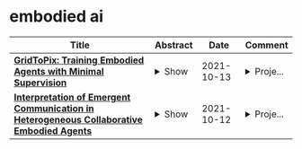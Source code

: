 # embodied ai

| **Title** | **Abstract** | **Date** | **Comment** |
| --- | --- | --- | --- |
| **[GridToPix: Training Embodied Agents with Minimal Supervision](http://arxiv.org/abs/2105.00931v2)** | <details><summary>Show</summary><p>While deep reinforcement learning (RL) promises freedom from hand-labeled data, great successes, especially for Embodied AI, require significant work to create supervision via carefully shaped rewards. Indeed, without shaped rewards, i.e., with only terminal rewards, present-day Embodied AI results degrade significantly across Embodied AI problems from single-agent Habitat-based PointGoal Navigation (SPL drops from 55 to 0) and two-agent AI2-THOR-based Furniture Moving (success drops from 58% to 1%) to three-agent Google Football-based 3 vs. 1 with Keeper (game score drops from 0.6 to 0.1). As training from shaped rewards doesn't scale to more realistic tasks, the community needs to improve the success of training with terminal rewards. For this we propose GridToPix: 1) train agents with terminal rewards in gridworlds that generically mirror Embodied AI environments, i.e., they are independent of the task; 2) distill the learned policy into agents that reside in complex visual worlds. Despite learning from only terminal rewards with identical models and RL algorithms, GridToPix significantly improves results across tasks: from PointGoal Navigation (SPL improves from 0 to 64) and Furniture Moving (success improves from 1% to 25%) to football gameplay (game score improves from 0.1 to 0.6). GridToPix even helps to improve the results of shaped reward training.</p></details> | 2021-10-13 | <details><summary>Proje...</summary><p>Project page: https://unnat.github.io/gridtopix/ ; last two authors contributed equally</p></details> |
| **[Interpretation of Emergent Communication in Heterogeneous Collaborative Embodied Agents](http://arxiv.org/abs/2110.05769v1)** | <details><summary>Show</summary><p>Communication between embodied AI agents has received increasing attention in recent years. Despite its use, it is still unclear whether the learned communication is interpretable and grounded in perception. To study the grounding of emergent forms of communication, we first introduce the collaborative multi-object navigation task CoMON. In this task, an oracle agent has detailed environment information in the form of a map. It communicates with a navigator agent that perceives the environment visually and is tasked to find a sequence of goals. To succeed at the task, effective communication is essential. CoMON hence serves as a basis to study different communication mechanisms between heterogeneous agents, that is, agents with different capabilities and roles. We study two common communication mechanisms and analyze their communication patterns through an egocentric and spatial lens. We show that the emergent communication can be grounded to the agent observations and the spatial structure of the 3D environment. Video summary: https://youtu.be/kLv2rxO9t0g</p></details> | 2021-10-12 | <details><summary>Proje...</summary><p>Project page: https://shivanshpatel35.github.io/comon/ ; the first three authors contributed equally</p></details> |